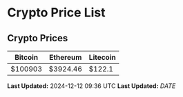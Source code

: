 # Crypto Price List

## Crypto Prices
| Bitcoin | Ethereum | Litecoin |
| ------- | -------- | -------- |
| $100903 | $3924.46 | $122.1 |
**Last Updated:** 2024-12-12 09:36 UTC
**Last Updated:** $DATE$
